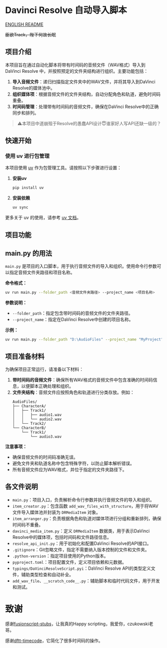 # Davinci Resolve 自动导入脚本

 [ENGLISH README](./README_EN.md)

~~臣欲Track，陛下何故长眠~~

## 项目介绍

本项目旨在通过自动化脚本将带有时间码的音频文件（WAV格式）导入到 DaVinci Resolve 中，并按照预定的文件夹结构进行组织。主要功能包括：

1. **导入音频文件**：递归扫描指定文件夹中的WAV文件，并将其导入到DaVinci Resolve的媒体池中。
2. **组织媒体项**：根据音频文件的文件夹结构，自动分配角色和轨道，避免时间码重叠。
3. **时间码管理**：处理带有时间码的音频文件，确保在DaVinci Resolve中的正确同步和排列。

> :warning:本项目中道崩殂于Resolve的愚蠢API设计:innocent:谁家好人写API还缺一级的？

## 快速开始

### 使用 uv 进行包管理

本项目使用 [uv](https://uv.python.com) 作为包管理工具。请按照以下步骤进行设置：

1. **安装uv**
    ```bash
    pip install uv
    ```

2. **安装依赖**
    ```bash
    uv sync
    ```

更多关于 uv 的使用，请参考 [uv 文档](https://uv.python.com/docs)。

## 项目功能

## main.py 的用法

`main.py` 是项目的入口脚本，用于执行音频文件的导入和组织。使用命令行参数可以指定音频文件夹路径和项目名称。

**命令格式：**
```bash
uv run main.py --folder_path <音频文件夹路径> --project_name <项目名称>
```

**参数说明：**
- `--folder_path`：指定包含带时间码的音频文件的文件夹路径。
- `--project_name`：指定在DaVinci Resolve中创建的项目名称。

**示例：**
```bash
uv run main.py --folder_path "D:\AudioFiles" --project_name "MyProject"
```

## 项目准备材料

为确保项目正常运行，请准备以下材料：

1. **带时间码的音频文件**：确保所有WAV格式的音频文件中包含准确的时间码信息，以便脚本正确处理和组织。
2. **文件夹结构**：音频文件应按照角色和轨道进行分类存放。例如：
    ```
    AudioFiles/
    ├── CharacterA/
    │   ├── Track1/
    │   │   ├── audio1.wav
    │   │   └── audio2.wav
    │   └── Track2/
    └── CharacterB/
        └── Track1/
            └── audio3.wav
    ```

**注意事项：**
- 确保音频文件的时间码准确无误。
- 避免文件夹和轨道名称中包含特殊字符，以防止脚本解析错误。
- 所有音频文件应为WAV格式，并位于指定的文件夹路径下。

## 各文件说明

- `main.py`：项目入口，负责解析命令行参数并执行音频文件的导入和组织。
- `item_creator.py`：包含函数 `add_wav_files_with_structure`，用于将WAV文件导入媒体池并封装为 `DRMediaItem` 对象。
- `item_arranger.py`：负责根据角色和轨道对媒体项进行分组和重新排列，确保时间码不重叠。
- `davinci_media_item.py`：定义 `DRMediaItem` 数据类，用于表示DaVinci Resolve中的媒体项，包括时间码和文件路径信息。
- `resolve_api_init.py`：用于初始化和配置DaVinci Resolve的API接口。
- `.gitignore`：Git忽略文件，指定不需要纳入版本控制的文件和文件夹。
- `.python-version`：指定项目使用的Python版本。
- `pyproject.toml`：项目配置文件，定义项目依赖和元数据。
- `typings/DaVinciResolveScript.pyi`：DaVinci Resolve API的类型定义文件，辅助类型检查和自动补全。
- `add_wav_file`、`__scratch_code__.py`：辅助脚本和临时代码文件，用于开发和测试。

# 致谢

感谢[fusionscript-stubs](https://github.com/czukowski/fusionscript-stubs)，让我真的Happy scripting，我爱你，czukowski老哥。

感谢[dftt-timecode](https://github.com/dftt/dftt-timecode)，它简化了很多时间码的操作。